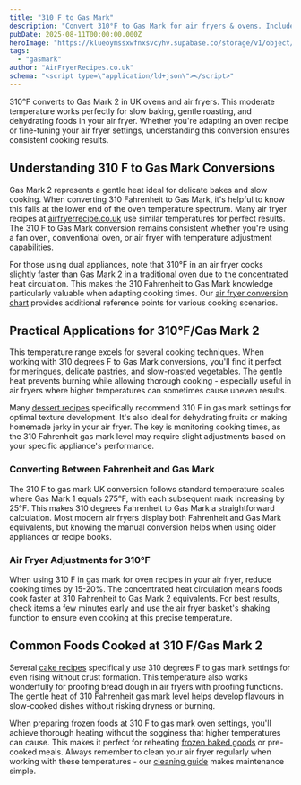 ```yaml
---
title: "310 F to Gas Mark"
description: "Convert 310°F to Gas Mark for air fryers & ovens. Includes baking tips, conversion charts, and temperature guides for perfect cooking results."
pubDate: 2025-08-11T00:00:00.000Z
heroImage: "https://klueoymssxwfnxsvcyhv.supabase.co/storage/v1/object/public/md/310-f-to-gas-mark-100687e9.png"
tags:
  - "gasmark"
author: "AirFryerRecipes.co.uk"
schema: "<script type=\"application/ld+json\"></script>"
---
```


<p>310°F converts to Gas Mark 2 in UK ovens and air fryers. This moderate temperature works perfectly for slow baking, gentle roasting, and dehydrating foods in your air fryer. Whether you're adapting an oven recipe or fine-tuning your air fryer settings, understanding this conversion ensures consistent cooking results.</p>

<h2>Understanding 310 F to Gas Mark Conversions</h2>
<p>Gas Mark 2 represents a gentle heat ideal for delicate bakes and slow cooking. When converting 310 Fahrenheit to Gas Mark, it's helpful to know this falls at the lower end of the oven temperature spectrum. Many air fryer recipes at <a href=https://www.airfryerrecipe.co.uk/recipes>airfryerrecipe.co.uk</a> use similar temperatures for perfect results. The 310 F to Gas Mark conversion remains consistent whether you're using a fan oven, conventional oven, or air fryer with temperature adjustment capabilities.</p>
<p>For those using dual appliances, note that 310°F in an air fryer cooks slightly faster than Gas Mark 2 in a traditional oven due to the concentrated heat circulation. This makes the 310 Fahrenheit to Gas Mark knowledge particularly valuable when adapting cooking times. Our <a href=https://www.airfryerrecipe.co.uk/air-fryer-conversion-chart>air fryer conversion chart</a> provides additional reference points for various cooking scenarios.</p>

<h2>Practical Applications for 310°F/Gas Mark 2</h2>
<p>This temperature range excels for several cooking techniques. When working with 310 degrees F to Gas Mark conversions, you'll find it perfect for meringues, delicate pastries, and slow-roasted vegetables. The gentle heat prevents burning while allowing thorough cooking - especially useful in air fryers where higher temperatures can sometimes cause uneven results.</p>
<p>Many <a href=https://www.airfryerrecipe.co.uk/recipe-category/dessert>dessert recipes</a> specifically recommend 310 F in gas mark settings for optimal texture development. It's also ideal for dehydrating fruits or making homemade jerky in your air fryer. The key is monitoring cooking times, as the 310 Fahrenheit gas mark level may require slight adjustments based on your specific appliance's performance.</p>

<h3>Converting Between Fahrenheit and Gas Mark</h3>
<p>The 310 F to gas mark UK conversion follows standard temperature scales where Gas Mark 1 equals 275°F, with each subsequent mark increasing by 25°F. This makes 310 degrees Fahrenheit to Gas Mark a straightforward calculation. Most modern air fryers display both Fahrenheit and Gas Mark equivalents, but knowing the manual conversion helps when using older appliances or recipe books.</p>

<h3>Air Fryer Adjustments for 310°F</h3>
<p>When using 310 F in gas mark for oven recipes in your air fryer, reduce cooking times by 15-20%. The concentrated heat circulation means foods cook faster at 310 Fahrenheit to Gas Mark 2 equivalents. For best results, check items a few minutes early and use the air fryer basket's shaking function to ensure even cooking at this precise temperature.</p>

<h2>Common Foods Cooked at 310 F/Gas Mark 2</h2>
<p>Several <a href=https://www.airfryerrecipe.co.uk/recipe-category/cakes>cake recipes</a> specifically use 310 degrees F to gas mark settings for even rising without crust formation. This temperature also works wonderfully for proofing bread dough in air fryers with proofing functions. The gentle heat of 310 Fahrenheit gas mark level helps develop flavours in slow-cooked dishes without risking dryness or burning.</p>
<p>When preparing frozen foods at 310 F to gas mark oven settings, you'll achieve thorough heating without the sogginess that higher temperatures can cause. This makes it perfect for reheating <a href=https://www.airfryerrecipe.co.uk/recipe-category/frozen-foods>frozen baked goods</a> or pre-cooked meals. Always remember to clean your air fryer regularly when working with these temperatures - our <a href=https://www.airfryerrecipe.co.uk/air-fryer-cleaner>cleaning guide</a> makes maintenance simple.</p>
